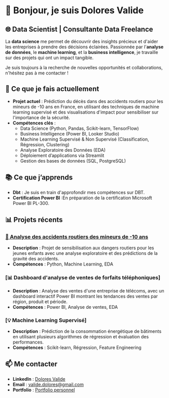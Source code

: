 # 👋 Bonjour, je suis Dolores Valide 

## 🌐 Data Scientist | Consultante Data Freelance

La **data science** me permet de découvrir des insights précieux et d'aider les entreprises à prendre des décisions éclairées. Passionnée par l'**analyse de données**, le **machine learning**, et la **business intelligence**, je travaille sur des projets qui ont un impact tangible.

Je suis toujours à la recherche de nouvelles opportunités et collaborations, n'hésitez pas à me contacter !

## 🚀 Ce que je fais actuellement
- **Projet actuel** : Prédiction du décès dans des accidents routiers pour les mineurs de -10 ans en France, en utilisant des techniques de machine learning supervisé et des visualisations d'impact pour sensibiliser sur l'importance de la sécurité.
- **Compétences clés** : 
  - Data Science (Python, Pandas, Scikit-learn, TensorFlow)
  - Business Intelligence (Power BI, Looker Studio)
  - Machine Learning Supervisé & Non Supervisé (Classification, Régression, Clustering)
  - Analyse Exploratoire des Données (EDA)
  - Déploiement d’applications via Streamlit
  - Gestion des bases de données (SQL, PostgreSQL)

## 📚 Ce que j’apprends
- **Dbt** : Je suis en train d'approfondir mes compétences sur DBT.
- **Certification Power BI** :En préparation de la certification Microsoft Power BI PL-300.

## 📊 Projets récents

### [🔗 Analyse des accidents routiers des mineurs de -10 ans](https://github.com/DValide/Projet_perso_Accidents_routiers_de_mineurs_de_moins_de_10_ans)
- **Description** : Projet de sensibilisation aux dangers routiers pour les jeunes enfants avec une analyse exploratoire et des prédictions de la gravité des accidents.
- **Compétences** : Python, Machine Learning, EDA

### [📊 Dashboard d'analyse de ventes de forfaits téléphoniques]
- **Description** : Analyse des ventes d'une entreprise de télécoms, avec un dashboard interactif Power BI montrant les tendances des ventes par région, produit et période.
- **Compétences** : Power BI, Analyse de ventes, EDA

### [💡 Machine Learning Supervisé]
- **Description** : Prédiction de la consommation énergétique de bâtiments en utilisant plusieurs algorithmes de régression et évaluation des performances.
- **Compétences** : Scikit-learn, Régression, Feature Engineering

## 📫 Me contacter
- **LinkedIn** : [Dolores Valide](https://www.linkedin.com/in/d_valide)
- **Email** : [valide.dolores@gmail.com](mailto:valide.dolores@gmail.com)
- **Portfolio** : [Portfolio personnel](https://github.com/DValide/portfolio)
